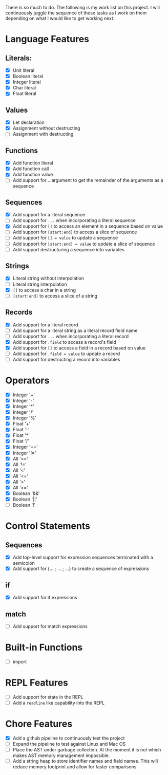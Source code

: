 There is so much to do.  The following is my work list on this project.  I will continuously juggle the sequence of these tasks as I work on them depending on what I would like to get working next.

# Language Features

## Literals:

- [X] Unit literal
- [X] Boolean literal
- [X] Integer literal
- [X] Char literal
- [X] Float literal

## Values

- [X] Let declaration
- [X] Assignment without destructing
- [ ] Assignment with destructing

## Functions

- [X] Add function literal
- [X] Add function call
- [X] Add function value
- [ ] Add support for ...argument to get the remainder of the arguments as a sequence

## Sequences

- [X] Add support for a literal sequence
- [ ] Add support for `...` when incorporating a literal sequence
- [X] Add support for `[]` to access an element in a sequence based on value
- [ ] Add support for `[start:end]` to access a slice of sequence
- [ ] Add support for `[] = value` to update a sequence
- [ ] Add support for `[start:end] = value` to update a slice of sequence
- [ ] Add support destructuring a sequence into variables

## Strings

- [X] Literal string without interpolation
- [ ] Literal string interpolation
- [X] `[]` to access a char in a string
- [ ] `[start:end]` to access a slice of a string

## Records

- [X] Add support for a literal record
- [ ] Add support for a literal string as a literal record field name
- [ ] Add support for `...` when incorporating a literal record
- [X] Add support for `.field` to access a record's field
- [X] Add support for `[]` to access a field in a record based on value
- [ ] Add support for `.field = value` to update a record
- [ ] Add support for destructing a record into variables

# Operators

- [X] Integer '+'
- [X] Integer '-'
- [X] Integer '*'
- [X] Integer '/'
- [X] Integer '%'
- [X] Float '+'
- [X] Float '-'
- [X] Float '*'
- [X] Float '/'
- [X] Integer '=='
- [X] Integer '!='
- [X] All '=='
- [X] All '!='
- [X] All '<'
- [X] All '<='
- [X] All '>'
- [X] All '>='
- [X] Boolean '&&'
- [X] Boolean '||'
- [ ] Boolean '!'

# Control Statements

## Sequences

- [X] Add top-level support for expression sequences terminated with a semicolon
- [X] Add support for {... ; ... ; ...} to create a sequence of expressions 

## if

- [X] Add support for if expressions

## match

- [ ] Add support for match expressions

# Built-in Functions

- [ ] import

# REPL Features

- [ ] Add support for state in the REPL
- [ ] Add a `readline` like capability into the REPL

# Chore Features

- [X] Add a github pipeline to continuously test the project
- [ ] Expand the pipeline to test against Linux and Mac OS
- [ ] Place the AST under garbage collection.  At the moment it is not which makes AST memory management impossible.
- [ ] Add a string heap to store identifier names and field names.  This will reduce memory footprint and allow for faster comparisons.
